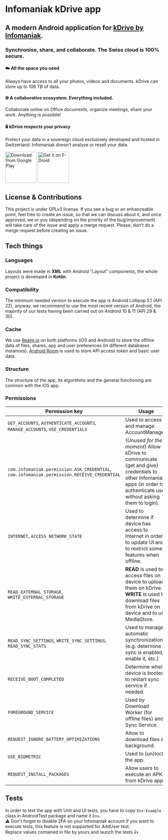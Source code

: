 # Infomaniak kDrive app

## A modern Android application for [kDrive by Infomaniak](https://www.infomaniak.com/kdrive).
### Synchronise, share, and collaborate.  The Swiss cloud is 100% secure.

#### :cloud: All the space you need
Always have access to all your photos, videos and documents. kDrive can store up to 106 TB of data.

#### :globe_with_meridians: A collaborative ecosystem. Everything included. 
Collaborate online on Office documents, organize meetings, share your work. Anything is possible!

#### :lock:  kDrive respects your privacy
Protect your data in a sovereign cloud exclusively developed and hosted in Switzerland. Infomaniak doesn’t analyze or resell your data.

[<img src="https://play.google.com/intl/en_us/badges/static/images/badges/en_badge_web_generic.png" 
      alt="Download from Google Play" height="100">](https://play.google.com/store/apps/details?id=com.infomaniak.drive)
[<img src="https://fdroid.gitlab.io/artwork/badge/get-it-on.png"
      alt="Get it on F-Droid"
      height="100">](https://f-droid.org/packages/com.infomaniak.drive/)

## License & Contributions
This project is under GPLv3 license.
If you see a bug or an enhanceable point, feel free to create an issue, so that we can discuss about it, and once approved, we or you (depending on the priority of the bug/improvement) will take care of the issue and apply a merge request.
Please, don't do a merge request before creating an issue.

## Tech things

### Languages
Layouts were made in **XML** with Android "Layout" components, the whole project is developed in **Kotlin**. 

### Compatibility
The minimum needed version to execute the app is Android Lollipop 5.1 (API 22), anyway, we recommend to use the most recent version of Android, the majority of our tests having been carried out on Android 10 & 11 (API 29 & 30).

### Cache
We use [Realm.io](https://realm.io/) on both platforms (iOS and Android) to store the offline data of files, shares, app and user preferences (in different databases instances). [Android Room](https://developer.android.com/training/data-storage/room) is used to store API access token and basic user data.

### Structure
The structure of the app, its algorithms and the general functioning are common with the iOS app. 

### Permissions
| Permission key | Usage
|---|---
| `GET_ACCOUNTS`, `AUTHENTICATE_ACCOUNTS`, `MANAGE_ACCOUNTS`, `USE_CREDENTIALS` | Used to access and manage AccountManager.
| `com.infomaniak.permission.ASK_CREDENTIAL`, `com.infomaniak.permission.RECEIVE_CREDENTIAL` | (*Unused for the moment*) Allow kDrive to communicate (get and give) credentials to other Infomaniak apps (in order to authenticate user without asking them to login).
| `INTERNET`, `ACCESS_NETWORK_STATE` | Used to determine if device has access to Internet in order to update UI and to restrict some features when offline.
| `READ_EXTERNAL_STORAGE`, `WRITE_EXTERNAL_STORAGE` | **READ** is used to access files on device to upload them on kDrive. **WRITE** is used to download files from kDrive on device and to use MediaStore.
| `READ_SYNC_SETTINGS`, `WRITE_SYNC_SETTINGS`, `READ_SYNC_STATS` | Used to manage automatic synchronization (e.g. determine if sync is enabled, enable it, etc.)
| `RECEIVE_BOOT_COMPLETED` | Determine when device is booted to restart sync service if needed.
| `FOREGROUND_SERVICE` | Used by Download Worker (for offline files) and Sync Service.
| `REQUEST_IGNORE_BATTERY_OPTIMIZATIONS` | Allow to download files in background.
| `USE_BIOMETRIC` | Used to (un)lock the app.
| `REQUEST_INSTALL_PACKAGES` | Allow users to execute an APK from kDrive app.


## Tests

In order to test the app with Unit and UI tests, you have to copy `Env-Example` class in AndroidTest package and name it `Env`.\
⚠️ Don't forget to disable 2FA on your Infomaniak account if you want to execute tests, this feature is not supported for AddUser test.\
Replace values contained in file by yours and launch the tests 👍
